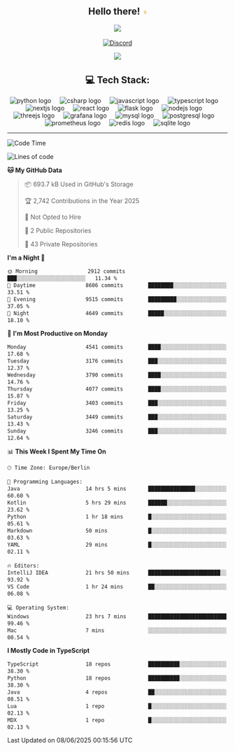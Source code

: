 <div align="center">
  
  ## <strong>Hello there! <img src="https://raw.githubusercontent.com/ginny100/ginny100/main/assets/waving-hand.webp" width="2%"></strong><br/>
  <p align="center">
    <a><img src="https://readme-typing-svg.herokuapp.com?color=3DF7E2&size=25&center=true&lines=hi;full+stack+developer;cops.bio+owner;"></a>
  </p>
  
</div>

<div align="center">
  <a href="https://discord.gg/mullencord">
    <img src="https://discord.c99.nl/widget/theme-1/727599616043909190.png" alt="Discord" />
  </a>
    <p align="center">  
      <img src="https://komarev.com/ghpvc/?username=Hunter-Matata">
    </p>
</div>

## <div align="center">💻 Tech Stack:</div>
<div align="center">
  <img src="https://cdn.jsdelivr.net/gh/devicons/devicon/icons/python/python-original.svg" height="40" alt="python logo"  />
  <img width="12" />
  <img src="https://cdn.jsdelivr.net/gh/devicons/devicon/icons/csharp/csharp-original.svg" height="40" alt="csharp logo"  />
  <img width="12" />
  <img src="https://cdn.jsdelivr.net/gh/devicons/devicon/icons/javascript/javascript-original.svg" height="40" alt="javascript logo"  />
  <img width="12" />
  <img src="https://cdn.jsdelivr.net/gh/devicons/devicon/icons/typescript/typescript-original.svg" height="40" alt="typescript logo"  />
  <img width="12" />
  <img src="https://cdn.jsdelivr.net/gh/devicons/devicon/icons/nextjs/nextjs-original.svg" height="40" alt="nextjs logo"  />
  <img width="12" />
  <img src="https://cdn.jsdelivr.net/gh/devicons/devicon/icons/react/react-original.svg" height="40" alt="react logo"  />
  <img width="12" />
  <img src="https://cdn.jsdelivr.net/gh/devicons/devicon/icons/flask/flask-original.svg" height="40" alt="flask logo"  />
  <img width="12" />
  <img src="https://cdn.jsdelivr.net/gh/devicons/devicon/icons/nodejs/nodejs-original.svg" height="40" alt="nodejs logo"  />
  <img width="12" />
  <img src="https://cdn.jsdelivr.net/gh/devicons/devicon/icons/threejs/threejs-original.svg" height="40" alt="threejs logo"  />
  <img width="12" />
  <img src="https://cdn.jsdelivr.net/gh/devicons/devicon/icons/grafana/grafana-original.svg" height="40" alt="grafana logo"  />
  <img width="12" />
  <img src="https://cdn.jsdelivr.net/gh/devicons/devicon/icons/mysql/mysql-original.svg" height="40" alt="mysql logo"  />
  <img width="12" />
  <img src="https://cdn.jsdelivr.net/gh/devicons/devicon/icons/postgresql/postgresql-original.svg" height="40" alt="postgresql logo"  />
  <img width="12" />
  <img src="https://cdn.jsdelivr.net/gh/devicons/devicon/icons/prometheus/prometheus-original.svg" height="40" alt="prometheus logo"  />
  <img width="12" />
  <img src="https://cdn.jsdelivr.net/gh/devicons/devicon/icons/redis/redis-original.svg" height="40" alt="redis logo"  />
  <img width="12" />
  <img src="https://cdn.jsdelivr.net/gh/devicons/devicon/icons/sqlite/sqlite-original.svg" height="40" alt="sqlite logo"  />
</div>

---
<!--START_SECTION:waka-->
![Code Time](http://img.shields.io/badge/Code%20Time-1%2C247%20hrs%2059%20mins-blue)

![Lines of code](https://img.shields.io/badge/From%20Hello%20World%20I%27ve%20Written-2.1%20million%20lines%20of%20code-blue)

**🐱 My GitHub Data** 

> 📦 693.7 kB Used in GitHub's Storage 
 > 
> 🏆 2,742 Contributions in the Year 2025
 > 
> 🚫 Not Opted to Hire
 > 
> 📜 2 Public Repositories 
 > 
> 🔑 43 Private Repositories 
 > 
**I'm a Night 🦉** 

```text
🌞 Morning                2912 commits        ███░░░░░░░░░░░░░░░░░░░░░░   11.34 % 
🌆 Daytime                8606 commits        ████████░░░░░░░░░░░░░░░░░   33.51 % 
🌃 Evening                9515 commits        █████████░░░░░░░░░░░░░░░░   37.05 % 
🌙 Night                  4649 commits        █████░░░░░░░░░░░░░░░░░░░░   18.10 % 
```
📅 **I'm Most Productive on Monday** 

```text
Monday                   4541 commits        ████░░░░░░░░░░░░░░░░░░░░░   17.68 % 
Tuesday                  3176 commits        ███░░░░░░░░░░░░░░░░░░░░░░   12.37 % 
Wednesday                3790 commits        ████░░░░░░░░░░░░░░░░░░░░░   14.76 % 
Thursday                 4077 commits        ████░░░░░░░░░░░░░░░░░░░░░   15.87 % 
Friday                   3403 commits        ███░░░░░░░░░░░░░░░░░░░░░░   13.25 % 
Saturday                 3449 commits        ███░░░░░░░░░░░░░░░░░░░░░░   13.43 % 
Sunday                   3246 commits        ███░░░░░░░░░░░░░░░░░░░░░░   12.64 % 
```


📊 **This Week I Spent My Time On** 

```text
🕑︎ Time Zone: Europe/Berlin

💬 Programming Languages: 
Java                     14 hrs 5 mins       ███████████████░░░░░░░░░░   60.60 % 
Kotlin                   5 hrs 29 mins       ██████░░░░░░░░░░░░░░░░░░░   23.62 % 
Python                   1 hr 18 mins        █░░░░░░░░░░░░░░░░░░░░░░░░   05.61 % 
Markdown                 50 mins             █░░░░░░░░░░░░░░░░░░░░░░░░   03.63 % 
YAML                     29 mins             █░░░░░░░░░░░░░░░░░░░░░░░░   02.11 % 

🔥 Editors: 
IntelliJ IDEA            21 hrs 50 mins      ███████████████████████░░   93.92 % 
VS Code                  1 hr 24 mins        ██░░░░░░░░░░░░░░░░░░░░░░░   06.08 % 

💻 Operating System: 
Windows                  23 hrs 7 mins       █████████████████████████   99.46 % 
Mac                      7 mins              ░░░░░░░░░░░░░░░░░░░░░░░░░   00.54 % 
```

**I Mostly Code in TypeScript** 

```text
TypeScript               18 repos            ██████████░░░░░░░░░░░░░░░   38.30 % 
Python                   18 repos            ██████████░░░░░░░░░░░░░░░   38.30 % 
Java                     4 repos             ██░░░░░░░░░░░░░░░░░░░░░░░   08.51 % 
Lua                      1 repo              █░░░░░░░░░░░░░░░░░░░░░░░░   02.13 % 
MDX                      1 repo              █░░░░░░░░░░░░░░░░░░░░░░░░   02.13 % 
```




 Last Updated on 08/06/2025 00:15:56 UTC
<!--END_SECTION:waka-->
